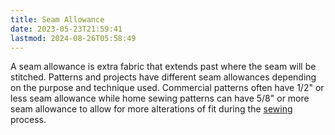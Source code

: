 ```yaml
---
title: Seam Allowance
date: 2023-05-23T21:59:41
lastmod: 2024-08-26T05:58:49
---
```


A seam allowance is extra fabric that extends past where the seam will be stitched. Patterns and projects have different seam allowances depending on the purpose and technique used. Commercial patterns often have 1/2" or less seam allowance while home sewing patterns can have 5/8" or more seam allowance to allow for more alterations of fit during the [sewing](./sewing.md) process.
